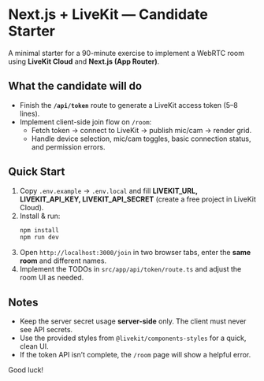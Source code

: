 # Next.js + LiveKit — Candidate Starter

A minimal starter for a 90-minute exercise to implement a WebRTC room using **LiveKit Cloud** and **Next.js (App Router)**.

## What the candidate will do
- Finish the **`/api/token`** route to generate a LiveKit access token (5–8 lines).
- Implement client-side join flow on `/room`:
  - Fetch token → connect to LiveKit → publish mic/cam → render grid.
  - Handle device selection, mic/cam toggles, basic connection status, and permission errors.

## Quick Start
1. Copy `.env.example` → `.env.local` and fill **LIVEKIT_URL, LIVEKIT_API_KEY, LIVEKIT_API_SECRET** (create a free project in LiveKit Cloud).
2. Install & run:
   ```bash
   npm install
   npm run dev
   ```
3. Open `http://localhost:3000/join` in two browser tabs, enter the **same room** and different names.
4. Implement the TODOs in `src/app/api/token/route.ts` and adjust the room UI as needed.

## Notes
- Keep the server secret usage **server-side** only. The client must never see API secrets.
- Use the provided styles from `@livekit/components-styles` for a quick, clean UI.
- If the token API isn’t complete, the `/room` page will show a helpful error.

Good luck!
